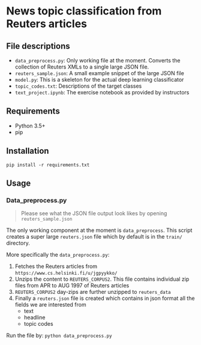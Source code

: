 # News topic classification from Reuters articles


## File descriptions
* `data_preprocess.py`: Only working file at the moment. Converts the collection of Reuters XMLs to a single large JSON file.
* `reuters_sample.json`: A small example snippet of the large JSON file
* `model.py`: This is a skeleton for the actual deep learning classificator
* `topic_codes.txt`: Descriptions of the target classes
* `text_project.ipynb`: The exercise notebook as provided by instructors


## Requirements
* Python 3.5+
* pip


## Installation
`pip install -r requirements.txt`


## Usage


### Data_preprocess.py

> Please see what the JSON file output look likes by opening `reuters_sample.json`


The only working component at the moment is `data_preprocess`. This script creates a super large `reuters.json` file which by default is in the `train/` directory.

More specifically the `data_preprocess.py`:
1. Fetches the Reuters articles from `https://www.cs.helsinki.fi/u/jgpyykko/`
2. Unzips the content to `REUTERS_CORPUS2`. This file contains individual zip files from APR to AUG 1997 of Reuters articles
3. `REUTERS_CORPUS2` day-zips are further unzipped to `reuters_data`
4. Finally a `reuters.json` file is created which contains in json format all the fields we are interested from
    * text
    * headline
    * topic codes

Run the file by:
`python data_preprocess.py`
